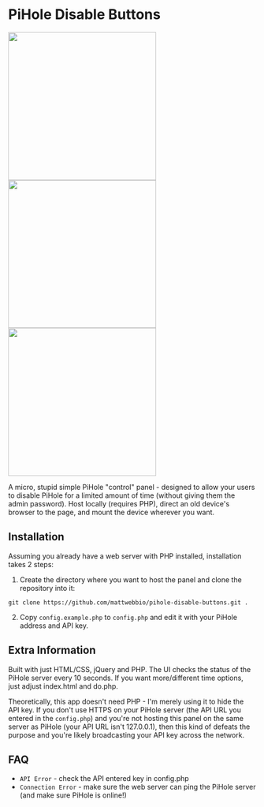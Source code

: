 # PiHole Disable Buttons
<img src="https://user-images.githubusercontent.com/420820/42415692-b69a6f7c-820b-11e8-9748-68d5714d8d65.JPG" height="300" /> <img src="https://user-images.githubusercontent.com/420820/42415694-b6b6d784-820b-11e8-8c74-32da4ccaab72.png" height="300" /> <img src="https://user-images.githubusercontent.com/420820/42415719-b14a5090-820c-11e8-82ee-fc3bf0e987e4.png" height="300" />

A micro, stupid simple PiHole "control" panel - designed to allow your users to disable PiHole 
for a limited amount of time (without giving them the admin password). Host locally (requires PHP), 
direct an old device's browser to the page, and mount the device wherever you want.

## Installation
Assuming you already have a web server with PHP installed, installation takes 2 steps:

1. Create the directory where you want to host the panel and clone the repository into it:

`git clone https://github.com/mattwebbio/pihole-disable-buttons.git .`

2. Copy `config.example.php` to `config.php` and edit it with your PiHole address and API key.

## Extra Information
Built with just HTML/CSS, jQuery and PHP. The UI checks the status of the PiHole server every 
10 seconds. If you want more/different time options, just adjust index.html and do.php. 

Theoretically, this app doesn't need PHP - I'm merely using it to hide the API key. If you don't use HTTPS
on your PiHole server (the API URL you entered in the `config.php`) and you're not hosting this panel on the
same server as PiHole (your API URL isn't 127.0.0.1), then this kind of defeats the purpose and you're likely
broadcasting your API key across the network.

## FAQ
* `API Error` - check the API entered key in config.php
* `Connection Error` - make sure the web server can ping the PiHole server (and make sure PiHole is online!)
